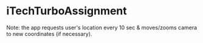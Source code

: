 # iTechTurboAssignment

Note: the app requests user's location every 10 sec & moves/zooms camera to new coordinates (if necessary).
